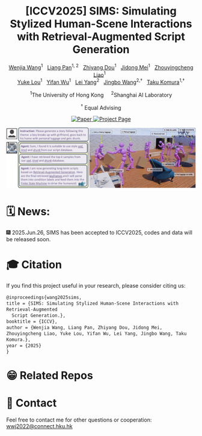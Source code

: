 <h1 align="center">[ICCV2025] SIMS: Simulating Stylized Human-Scene Interactions<br>with Retrieval-Augmented Script Generation</h1>

<div align="center">
    <p>
        <a href="https://wenjiawang0312.github.io/">Wenjia Wang</a><sup>1</sup>  
        <a href="https://liangpan99.github.io/">Liang Pan</a><sup>1, 2</sup>  
        <a href="https://frank-zy-dou.github.io/">Zhiyang Dou</a><sup>1</sup>  
        <a href="https://blusque.github.io/">Jidong Mei</a><sup>1</sup>  
        <a href="https://zycliao.com/">Zhouyingcheng Liao</a><sup>1</sup>  
        <br>
        <a href="https://thorin666.github.io/">Yuke Lou</a><sup>1</sup>  
        <a href="https://littlecobber.github.io/">Yifan Wu</a><sup>1</sup>  
        <a href="http://yanglei.me/">Lei Yang</a><sup>2</sup>  
        <a href="https://wangjingbo1219.github.io/">Jingbo Wang</a><sup>2,†</sup>  
        <a href="https://i.cs.hku.hk/~taku/">Taku Komura</a><sup>1,†</sup>
    </p>
    <p>
        <sup>1</sup>The University of Hong Kong    
        <sup>2</sup>Shanghai AI Laboratory
    </p>
    <p>
        <sup>†</sup> Equal Advising
    </p>
</div>

<p align="center">
    <a href="https://arxiv.org/abs/2411.19921" target="_blank">
    <img src="https://img.shields.io/badge/Paper-00AEEF?style=plastic&logo=arxiv&logoColor=white" alt="Paper">
    </a>
    <a href="https://wenjiawang0312.github.io/projects/sims/" target="_blank">
    <img src="https://img.shields.io/badge/Project Page-F78100?style=plastic&logo=google-chrome&logoColor=white" alt="Project Page">
    </a>
</p>


![teaser](assets/teaser.png)

# 🗓️ News:

🎆 2025.Jun.26, SIMS has been accepted to ICCV2025, codes and data will be released soon.

# 🎓 Citation

If you find this project useful in your research, please consider citing us:

```
@inproceedings{wang2025sims,
title = {SIMS: Simulating Stylized Human-Scene Interactions with Retrieval-Augmented
  Script Generation.},
booktitle = {ICCV},
author = {Wenjia Wang, Liang Pan, Zhiyang Dou, Jidong Mei, Zhouyingcheng Liao, Yuke Lou, Yifan Wu, Lei Yang, Jingbo Wang, Taku Komura.},
year = {2025}
}
```

# 😁 Related Repos

# 📧 Contact

Feel free to contact me for other questions or cooperation: wwj2022@connect.hku.hk
